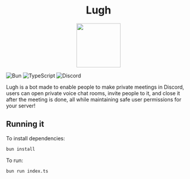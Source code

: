 <h1 align="center">Lugh</h1>

<p align="center">
  <img src="https://i.imgur.com/NyfTivL.png" width="120">
</p>

![Bun](https://img.shields.io/badge/Bun-%23000000.svg?style=for-the-badge&logo=bun&logoColor=white)
![TypeScript](https://img.shields.io/badge/typescript-%23007ACC.svg?style=for-the-badge&logo=typescript&logoColor=white)
![Discord](https://img.shields.io/badge/Discord-%235865F2.svg?style=for-the-badge&logo=discord&logoColor=white)

Lugh is a bot made to enable people to make private meetings in Discord, users can open private voice chat rooms, invite people to it, and close it after the meeting is done, all while maintaining safe user permissions for your server!

## Running it

To install dependencies:

```bash
bun install
```

To run:

```bash
bun run index.ts
```

